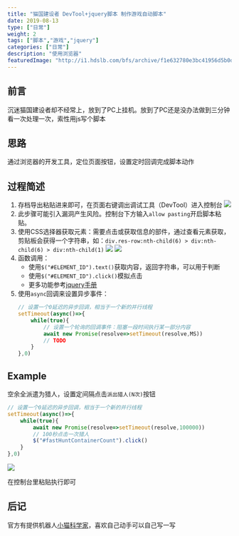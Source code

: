 ```yaml
---
title: "猫国建设者 DevTool+jquery脚本 制作游戏自动脚本"
date: 2019-08-13
type: ["日常"]
weight: 2
tags: ["脚本","游戏","jquery"]
categories: ["日常"]
description: "使用浏览器"
featuredImage: "http://i1.hdslb.com/bfs/archive/f1e632780e3bc41956d5b0db0a748cc99bb6dec9.jpg"
---
```

<link rel="stylesheet" type="text/css" href="/css/tag.css"> 

## 前言

沉迷猫国建设者却不经常上，放到了PC上挂机。放到了PC还是没办法做到三分钟看一次处理一次，索性用js写个脚本

## 思路

通过浏览器的开发工具，定位页面按钮，设置定时回调完成脚本动作

## 过程简述

1. 存档导出粘贴进来即可，在页面右键调出调试工具（DevTool）进入控制台
    ![](https://visnonline.oss-cn-shenzhen.aliyuncs.com/pics/moe/01.png)
2. <tag>此步骤可能引入漏洞产生风险</tag>。控制台下方输入``allow pasting``开启脚本粘贴。
3. 使用CSS选择器获取元素：需要点击或获取信息的部件，通过查看元素获取，剪贴板会获得一个字符串，如：``div.res-row:nth-child(6) > div:nth-child(6) > div:nth-child(1)``
    ![](https://visnonline.oss-cn-shenzhen.aliyuncs.com/pics/moe/02.png)
    ![](https://visnonline.oss-cn-shenzhen.aliyuncs.com/pics/moe/03.png)
4. 函数调用：
     - 使用``$("#ELEMENT_ID").text()``获取内容，返回字符串，可以用于判断
     - 使用``$("#ELEMENT_ID").click()``模拟点击
     - 更多功能参考[jquery手册](https://www.w3school.com.cn/jquery/jquery_reference.asp)
5. 使用``async``回调来设置异步事件：
    ```js
    // 设置一个0延迟的异步回调，相当于一个新的并行线程
    setTimeout(async()=>{
        while(true){
            // 设置一个轮询的回调事件：阻塞一段时间执行某一部分内容
            await new Promise(resolve=>setTimeout(resolve,MS))
            // TODO
        }
    },0)
    ```

## Example

空余全派遣为猎人，设置定间隔点击``派出猎人(N次)``按钮

```js
// 设置一个0延迟的异步回调，相当于一个新的并行线程
setTimeout(async()=>{
    while(true){
        await new Promise(resolve=>setTimeout(resolve,100000))
        // 100秒点击一次猎人
        $("#fastHuntContainerCount").click()
    }
},0)
```

![](https://visnonline.oss-cn-shenzhen.aliyuncs.com/pics/moe/04.png)

在控制台里粘贴执行即可

## 后记

官方有提供机器人[小猫科学家](https://likexia.gitee.io/cat-zh/wiki/?file=004-%E7%AC%AC%E4%B8%89%E6%96%B9%E5%B7%A5%E5%85%B7/02-%E7%8C%AB%E5%92%AA%E7%A7%91%E5%AD%A6%E5%AE%B6)，喜欢自己动手可以自己写一写